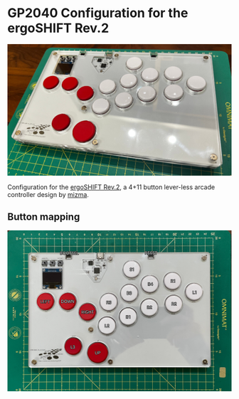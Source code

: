 # GP2040 Configuration for the ergoSHIFT Rev.2

![ergoSHIFT Rev.2](./assets/ergoSHIFT-rev2-bare1.jpg)

Configuration for the [ergoSHIFT Rev.2](https://github.com/mizma/ergoSHIFT/tree/main/hardware-rev2), a 4+11 button lever-less
arcade controller design by [mizma](https://github.com/mizma/).

## Button mapping

![ergoSHIFT Rev.2 button mapping](./assets/ergoSHIFT-rev2-button-mapping.jpg)
